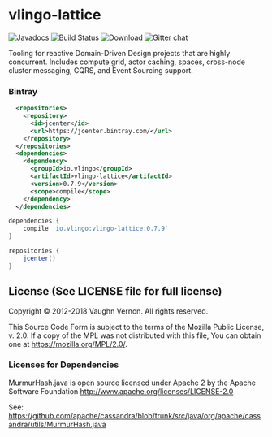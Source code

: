 # vlingo-lattice

[![Javadocs](http://javadoc.io/badge/io.vlingo/vlingo-lattice.svg?color=brightgreen)](http://javadoc.io/doc/io.vlingo/vlingo-lattice) [![Build Status](https://travis-ci.org/vlingo/vlingo-lattice.svg?branch=master)](https://travis-ci.org/vlingo/vlingo-lattice) [ ![Download](https://api.bintray.com/packages/vlingo/vlingo-platform-java/vlingo-lattice/images/download.svg) ](https://bintray.com/vlingo/vlingo-platform-java/vlingo-lattice/_latestVersion) [![Gitter chat](https://badges.gitter.im/gitterHQ/gitter.png)](https://gitter.im/vlingo-platform-java/lattice)

Tooling for reactive Domain-Driven Design projects that are highly concurrent. Includes compute grid, actor caching, spaces, cross-node cluster messaging, CQRS, and Event Sourcing support.


### Bintray

```xml
  <repositories>
    <repository>
      <id>jcenter</id>
      <url>https://jcenter.bintray.com/</url>
    </repository>
  </repositories>
  <dependencies>
    <dependency>
      <groupId>io.vlingo</groupId>
      <artifactId>vlingo-lattice</artifactId>
      <version>0.7.9</version>
      <scope>compile</scope>
    </dependency>
  </dependencies>
```

```gradle
dependencies {
    compile 'io.vlingo:vlingo-lattice:0.7.9'
}

repositories {
    jcenter()
}
```

License (See LICENSE file for full license)
-------------------------------------------
Copyright © 2012-2018 Vaughn Vernon. All rights reserved.

This Source Code Form is subject to the terms of the
Mozilla Public License, v. 2.0. If a copy of the MPL
was not distributed with this file, You can obtain
one at https://mozilla.org/MPL/2.0/.


### Licenses for Dependencies

MurmurHash.java is open source licensed under Apache 2 by the Apache Software Foundation
http://www.apache.org/licenses/LICENSE-2.0

See: https://github.com/apache/cassandra/blob/trunk/src/java/org/apache/cassandra/utils/MurmurHash.java
